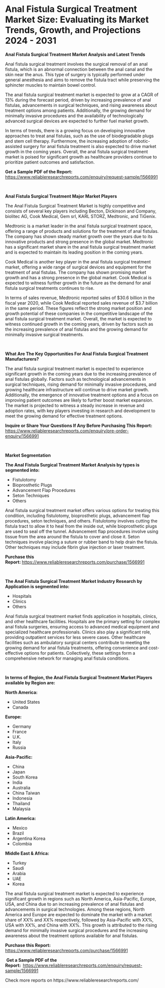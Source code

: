 <p><h1>Anal Fistula Surgical Treatment Market Size: Evaluating its Market Trends, Growth, and Projections 2024 - 2031</h1></p><p><strong>Anal Fistula Surgical Treatment Market Analysis and Latest Trends</strong></p>
<p><p>Anal fistula surgical treatment involves the surgical removal of an anal fistula, which is an abnormal connection between the anal canal and the skin near the anus. This type of surgery is typically performed under general anesthesia and aims to remove the fistula tract while preserving the sphincter muscles to maintain bowel control.</p><p>The anal fistula surgical treatment market is expected to grow at a CAGR of 13% during the forecast period, driven by increasing prevalence of anal fistulas, advancements in surgical techniques, and rising awareness about treatment options among patients. Additionally, the growing demand for minimally invasive procedures and the availability of technologically advanced surgical devices are expected to further fuel market growth.</p><p>In terms of trends, there is a growing focus on developing innovative approaches to treat anal fistulas, such as the use of biodegradable plugs and stem cell therapy. Furthermore, the increasing adoption of robotic-assisted surgery for anal fistula treatment is also expected to drive market growth in the coming years. Overall, the anal fistula surgical treatment market is poised for significant growth as healthcare providers continue to prioritize patient outcomes and satisfaction.</p></p>
<p><strong>Get a Sample PDF of the Report:&nbsp;</strong> <a href="https://www.reliableresearchreports.com/enquiry/request-sample/1566991">https://www.reliableresearchreports.com/enquiry/request-sample/1566991</a></p>
<p>&nbsp;</p>
<p><strong>Anal Fistula Surgical Treatment Major Market Players</strong></p>
<p><p>The Anal Fistula Surgical Treatment Market is highly competitive and consists of several key players including Becton, Dickinson and Company, biolitec AG, Cook Medical, Gem srl, KARL STORZ, Medtronic, and TiGenix. </p><p>Medtronic is a market leader in the anal fistula surgical treatment space, offering a range of products and solutions for the treatment of anal fistulas. The company has shown steady market growth over the years due to its innovative products and strong presence in the global market. Medtronic has a significant market share in the anal fistula surgical treatment market and is expected to maintain its leading position in the coming years.</p><p>Cook Medical is another key player in the anal fistula surgical treatment market, offering a wide range of surgical devices and equipment for the treatment of anal fistulas. The company has shown promising market growth and has a strong presence in the global market. Cook Medical is expected to witness further growth in the future as the demand for anal fistula surgical treatments continues to rise.</p><p>In terms of sales revenue, Medtronic reported sales of $30.6 billion in the fiscal year 2020, while Cook Medical reported sales revenue of $3.7 billion in the same period. These figures reflect the strong market position and growth potential of these companies in the competitive landscape of the anal fistula surgical treatment market. Overall, the market is expected to witness continued growth in the coming years, driven by factors such as the increasing prevalence of anal fistulas and the growing demand for minimally invasive surgical treatments.</p></p>
<p>&nbsp;</p>
<p><strong>What Are The Key Opportunities For Anal Fistula Surgical Treatment Manufacturers?</strong></p>
<p><p>The anal fistula surgical treatment market is expected to experience significant growth in the coming years due to the increasing prevalence of anal fistulas globally. Factors such as technological advancements in surgical techniques, rising demand for minimally invasive procedures, and growing healthcare infrastructure will continue to drive market growth. Additionally, the emergence of innovative treatment options and a focus on improving patient outcomes are likely to further boost market expansion. The market is projected to witness a steady increase in revenue and adoption rates, with key players investing in research and development to meet the growing demand for effective treatment options.</p></p>
<p><strong>Inquire or Share Your Questions If Any Before Purchasing This Report:</strong> <a href="https://www.reliableresearchreports.com/enquiry/pre-order-enquiry/1566991">https://www.reliableresearchreports.com/enquiry/pre-order-enquiry/1566991</a></p>
<p>&nbsp;</p>
<p><strong>Market Segmentation</strong></p>
<p><strong>The Anal Fistula Surgical Treatment Market Analysis by types is segmented into:</strong></p>
<p><ul><li>Fistulotomy</li><li>Bioprosthetic Plugs</li><li>Advancement Flap Procedures</li><li>Seton Techniques</li><li>Others</li></ul></p>
<p><p>Anal fistula surgical treatment market offers various options for treating this condition, including fistulotomy, bioprosthetic plugs, advancement flap procedures, seton techniques, and others. Fistulotomy involves cutting the fistula tract to allow it to heal from the inside out, while bioprosthetic plugs are used to seal off the tunnel. Advancement flap procedures involve using tissue from the area around the fistula to cover and close it. Seton techniques involve placing a suture or rubber band to help drain the fistula. Other techniques may include fibrin glue injection or laser treatment.</p></p>
<p><strong>Purchase this Report:&nbsp;</strong><a href="https://www.reliableresearchreports.com/purchase/1566991">https://www.reliableresearchreports.com/purchase/1566991</a></p>
<p>&nbsp;</p>
<p><strong>The Anal Fistula Surgical Treatment Market Industry Research by Application is segmented into:</strong></p>
<p><ul><li>Hospitals</li><li>Clinics</li><li>Others</li></ul></p>
<p><p>Anal fistula surgical treatment market finds application in hospitals, clinics, and other healthcare facilities. Hospitals are the primary setting for complex anal fistula surgeries, ensuring access to advanced medical equipment and specialized healthcare professionals. Clinics also play a significant role, providing outpatient services for less severe cases. Other healthcare facilities such as ambulatory surgical centers contribute to meeting the growing demand for anal fistula treatments, offering convenience and cost-effective options for patients. Collectively, these settings form a comprehensive network for managing anal fistula conditions.</p></p>
<p>&nbsp;</p>
<p><strong>In terms of Region, the Anal Fistula Surgical Treatment Market Players available by Region are:</strong></p>
<p>
    <p> <strong> North America: </strong>
        <ul>
            <li>United States</li>
            <li>Canada</li>
        </ul>
        </p> 
    <p> <strong> Europe: </strong>
        <ul>
            <li>Germany</li>
            <li>France</li>
            <li>U.K.</li>
            <li>Italy</li>
            <li>Russia</li>
        </ul>
        </p> 
    <p> <strong> Asia-Pacific: </strong>
        <ul>
            <li>China</li>
            <li>Japan</li>
            <li>South Korea</li>
            <li>India</li>
            <li>Australia</li>
            <li>China Taiwan</li>
            <li>Indonesia</li>
            <li>Thailand</li>
            <li>Malaysia</li>
        </ul>
        </p> 
    <p> <strong> Latin America: </strong>
        <ul>
            <li>Mexico</li>
            <li>Brazil</li>
            <li>Argentina Korea</li>
            <li>Colombia</li>
        </ul>
        </p> 
    <p> <strong> Middle East & Africa: </strong>
        <ul>
            <li>Turkey</li>
            <li>Saudi</li>
            <li>Arabia</li>
            <li>UAE</li>
            <li>Korea</li>
        </ul>
    </p>
    </p>
<p><p>The anal fistula surgical treatment market is expected to experience significant growth in regions such as North America, Asia-Pacific, Europe, USA, and China due to an increasing prevalence of anal fistulas and advancements in surgical technologies. Among these regions, North America and Europe are expected to dominate the market with a market share of XX% and XX% respectively, followed by Asia-Pacific with XX%, USA with XX%, and China with XX%. This growth is attributed to the rising demand for minimally invasive surgical procedures and the increasing awareness about the treatment options available for anal fistulas.</p></p>
<p><strong>Purchase this Report: </strong><a href="https://www.reliableresearchreports.com/purchase/1566991">https://www.reliableresearchreports.com/purchase/1566991</a></p>
<p>&nbsp;<strong>Get a Sample PDF of the Report:&nbsp;&nbsp;</strong><a href="https://www.reliableresearchreports.com/enquiry/request-sample/1566991">https://www.reliableresearchreports.com/enquiry/request-sample/1566991</a></p>
<p><strong></strong></p>
<p>Check more reports on https://www.reliableresearchreports.com/</p>